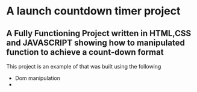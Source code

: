# A launch countdown timer project

## A Fully Functioning Project written in HTML,CSS and JAVASCRIPT showing how to manipulated function to achieve a count-down format

This project is an example of that was built using the following 

* Dom manipulation 
* 